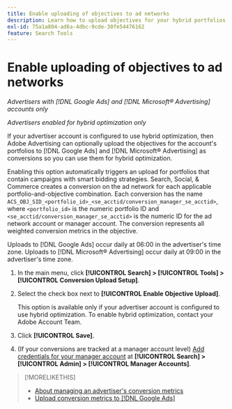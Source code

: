 ```yaml
---
title: Enable uploading of objectives to ad networks
description: Learn how to upload objectives for your hybrid portfolios to [!DNL Google Ads] and [!DNL Microsoft® Advertising].
exl-id: 75a1a804-ad6a-4dbc-9cde-30fe54476162
feature: Search Tools
---
```

# Enable uploading of objectives to ad networks

*Advertisers with [!DNL Google Ads] and [!DNL Microsoft® Advertising] accounts only*

*Advertisers enabled for hybrid optimization only*

If your advertiser account is configured to use hybrid optimization, then Adobe Advertising can optionally upload the objectives for the account's portfolios to [!DNL Google Ads] and [!DNL Microsoft® Advertising] as conversions so you can use them for hybrid optimization.

Enabling this option automatically triggers an upload for portfolios that contain campaigns with smart bidding strategies. Search, Social, & Commerce creates a conversion on the ad network for each applicable portfolio-and-objective combination. Each conversion has the name `ACS_OBJ_SID_<portfolio_id>_<se_acctid/conversion_manager_se_acctid>`, where `<portfolio_id>` is the numeric portfolio ID and `<se_acctid/conversion_manager_se_acctid>` is the numeric ID for the ad network account or manager account. The conversion represents all weighted conversion metrics in the objective.

Uploads to [!DNL Google Ads] occur daily at 06:00 in the advertiser's time zone. Uploads to [!DNL Microsoft® Advertising] occur daily at 09:00 in the advertiser's time zone.

<!-- Note to self: Conversions tracked by Google Ads and by the Microsoft Advertising universal event tracking (UET) tag aren't re-uploaded to the ad networks. -->

1. In the main menu, click **[!UICONTROL Search] > [!UICONTROL Tools] > [!UICONTROL Conversion Upload Setup]**.

1. Select the check box next to **[!UICONTROL Enable Objective Upload]**.
   
   This option is available only if your advertiser account is configured to use hybrid optimization. To enable hybrid optimization, contact your Adobe Account Team.

1. Click **[!UICONTROL Save]**.

1. (If your conversions are tracked at a manager account level) [Add credentials for your manager account](/help/search-social-commerce/admin/manager-accounts.md) at **[!UICONTROL Search] > [!UICONTROL Admin] > [!UICONTROL Manager Accounts]**.

>[!MORELIKETHIS]
>
>* [About managing an advertiser's conversion metrics](/help/search-social-commerce/admin/conversion-metrics/conversion-metric-about.md)
>* [Upload conversion metrics to [!DNL Google Ads]](conversion-metrics-upload-to-google.md)
